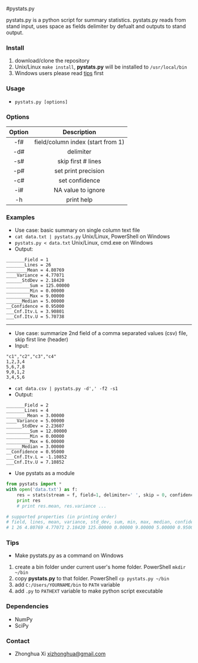 #pystats.py

pystats.py is a python script for summary statistics. pystats.py reads from stand input, uses space as fields delimiter by defualt and outputs to stand output.

### Install
1. download/clone the repository
2. Unix/Linux `make install`, **pystats.py** will be installed to `/usr/local/bin`
3. Windows users please read [tips](#tips) first

### Usage
 * `pystats.py [options]`

### Options
| Option | Description |
|:------:|:-----------:|
| -f#    | field/column index (start from 1) |
| -d#    | delimiter   |
| -s#    | skip first # lines |
| -p#    | set print precision |
| -c#    | set confidence |
| -i#    | NA value to ignore |
| -h     | print help  |



### Examples
 * Use case: basic summary on single column text file
 * `cat data.txt | pystats.py` Unix/Linux, PowerShell on Windows
 * `pystats.py < data.txt` Unix/Linux, cmd.exe on Windows
 * Output:
```
_______Field = 1
_______Lines = 26
________Mean = 4.80769
____Variance = 4.77071
______StdDev = 2.18420
_________Sum = 125.00000
_________Min = 0.00000
_________Max = 9.00000
______Median = 5.00000
__Confidence = 0.95000
___Cnf.Itv.L = 3.90801
___Cnf.Itv.U = 5.70738
```
----
  * Use case: summarize 2nd field of a comma separated values (csv) file, skip first line (header)
  * Input:
```
"c1","c2","c3","c4"
1,2,3,4
5,6,7,8
9,0,1,2
3,4,5,6
```
  * `cat data.csv | pystats.py -d',' -f2 -s1`
  * Output:
```
_______Field = 2
_______Lines = 4
________Mean = 3.00000
____Variance = 5.00000
______StdDev = 2.23607
_________Sum = 12.00000
_________Min = 0.00000
_________Max = 6.00000
______Median = 3.00000
__Confidence = 0.95000
___Cnf.Itv.L = -1.10852
___Cnf.Itv.U = 7.10852
```

* Use pystats as a module
```python
from pystats import *
with open('data.txt') as f:
    res = stats(stream = f, field=1, delimiter=' ', skip = 0, confidence=0.95)
    print res
    # print res.mean, res.variance ...

# supported properties (in printing order)
# field, lines, mean, variance, std_dev, sum, min, max, median, confidence, low_limit, high_limit
# 1 26 4.80769 4.77071 2.18420 125.00000 0.00000 9.00000 5.00000 0.95000 3.90801 5.70738
```

### Tips

* Make pystats.py as a command on Windows
 1. create a bin folder under current user's home folder. PowerShell `mkdir ~/bin`
 2. copy **pystats.py** to that folder. PowerShell `cp pystats.py ~/bin`
 3. add `C:/Users/YOURNAME/bin` to `PATH` variable
 4. add `.py` to `PATHEXT` variable to make python script executable


### Dependencies
* NumPy
* SciPy

### Contact
* Zhonghua Xi [xizhonghua@gmail.com](mailto:xizhonghua@gmail.com?subject=pystats)
